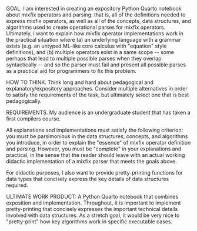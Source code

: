 GOAL.
I am interested in creating an expository Python Quarto notebook about mixfix operators and parsing: that is, all of the definitions needed to express mixfix operators, as well as all of the concepts, data structures, and algorithms used to create operational parses for mixfix operators. Ultimately, I want to explain how mixfix operator implementations work in the practical situation where (a) an underlying language with a grammar exists (e.g. an untyped ML-like core calculus with "equation" style definitions), and (b) multiple operators exist in a same scope -- some perhaps that lead to multiple possible parses when they overlap syntactically -- and so the parser must fail and present all possible parses as a practical aid for programmers to fix this problem.

HOW TO THINK.
Think long and hard about pedagogical and explanatory/expository approaches. Consider multiple alternatives in order to satisfy the requirements of the task, but ultimately select one that is best pedagogically.

REQUIREMENTS.
My audience is an undergraduate student that has taken a first compilers course.

All explanations and implementations must satisfy the following criterion: you must be parsimonious in the data structures, concepts, and algorithms you introduce, in order to explain the "essence" of mixfix operator definition and parsing. However, you must be "complete" in your explanations and practical, in the sense that the reader should leave with an actual working didactic implementation of a mixfix parser that meets the goals above.

For didactic purposes, I also want to provide pretty-printing functions for data types that concisely express the key details of data structures required.

ULTIMATE WORK PRODUCT:
A Python Quarto notebook that combines exposition and implementation. Throughout, it is important to implement pretty-printing that concisely expresses the important technical details involved with data structures. As a stretch goal, it would be very nice to "pretty-print" how key algorithms work in specific executable cases.
